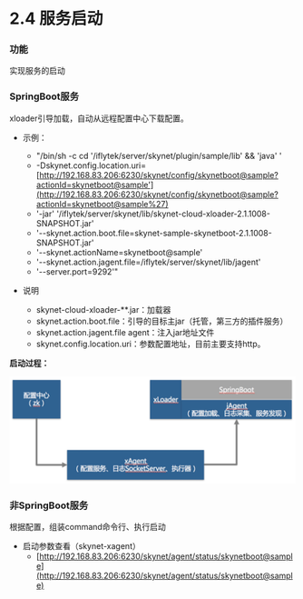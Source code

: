 # 2.4 服务启动



### 功能

实现服务的启动

### SpringBoot服务

xloader引导加载，自动从远程配置中心下载配置。

* 示例：
  * "/bin/sh -c cd '/iflytek/server/skynet/plugin/sample/lib' && 'java' '
  * -Dskynet.config.location.uri=[http://192.168.83.206:6230/skynet/config/skynetboot@sample?actionId=skynetboot@sample'](http://192.168.83.206:6230/skynet/config/skynetboot@sample?actionId=skynetboot@sample%27)
  * '-jar' '/iflytek/server/skynet/lib/skynet-cloud-xloader-2.1.1008-SNAPSHOT.jar'
  * '--skynet.action.boot.file=skynet-sample-skynetboot-2.1.1008-SNAPSHOT.jar'
  * '--skynet.actionName=skynetboot@sample'
  * '--skynet.action.jagent.file=/iflytek/server/skynet/lib/jagent'
  * '--server.port=9292'"



* 说明
  * skynet-cloud-xloader-\*\*.jar：加载器
  * skynet.action.boot.file：引导的目标主jar（托管，第三方的插件服务）
  * skynet.action.jagent.file agent：注入jar地址文件
  * skynet.config.location.uri：参数配置地址，目前主要支持http。



**启动过程：**

![](../.gitbook/assets/image%20%2823%29.png)

### 非SpringBoot服务

根据配置，组装command命令行、执行启动

* 启动参数查看（skynet-xagent）
  * [http://192.168.83.206:6230/skynet/agent/status/skynetboot@sample](http://192.168.83.206:6230/skynet/agent/status/skynetboot@sample)

